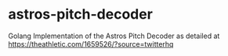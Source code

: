 # astros-pitch-decoder
Golang Implementation of the Astros Pitch Decoder as detailed at https://theathletic.com/1659526/?source=twitterhq
